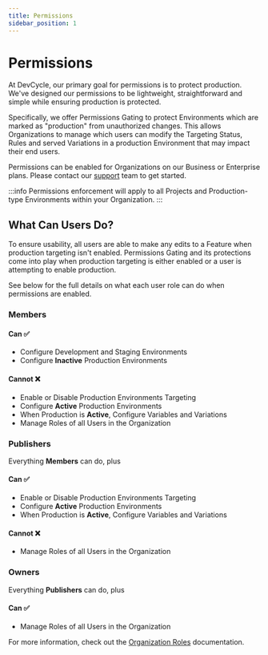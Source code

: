 ```yaml
---
title: Permissions
sidebar_position: 1
---
```


# Permissions

At DevCycle, our primary goal for permissions is to protect production. We've designed our permissions to be lightweight, straightforward and simple while ensuring production is protected.

Specifically, we offer Permissions Gating to protect Environments which are marked as "production" from unauthorized changes. This allows Organizations to manage which users can modify the Targeting Status, Rules and served Variations in a production Environment that may impact their end users.

Permissions can be enabled for Organizations on our Business or Enterprise plans. Please contact our [support](mailto:support@devcycle.com) team to get started.

:::info
Permissions enforcement will apply to all Projects and Production-type Environments within your Organization.
:::

## What Can Users Do?

To ensure usability, all users are able to make any edits to a Feature when production targeting isn't enabled. Permissions Gating and its protections come into play when production targeting is either enabled or a user is attempting to enable production.

See below for the full details on what each user role can do when permissions are enabled.

### Members

#### Can ✅

- Configure Development and Staging Environments
- Configure **Inactive** Production Environments

#### Cannot ❌

- Enable or Disable Production Environments Targeting
- Configure **Active** Production Environments
- When Production is **Active**, Configure Variables and Variations
- Manage Roles of all Users in the Organization

### Publishers

Everything **Members** can do, plus

#### Can ✅

- Enable or Disable Production Environments Targeting
- Configure **Active** Production Environments
- When Production is **Active**, Configure Variables and Variations

#### Cannot ❌

- Manage Roles of all Users in the Organization

### Owners

Everything **Publishers** can do, plus

#### Can ✅

- Manage Roles of all Users in the Organization

For more information, check out the [Organization Roles](/essentials/organizations#organization-roles) documentation.
